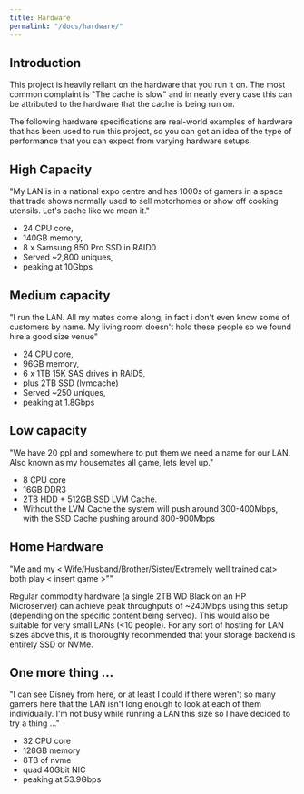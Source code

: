 ```yaml
---
title: Hardware
permalink: "/docs/hardware/"
---
```


## Introduction

This project is heavily reliant on the hardware that you run it on.  The most
common complaint is "The cache is slow" and in nearly every case this can be
attributed to the hardware that the cache is being run on.

The following hardware specifications are real-world examples of hardware that
has been used to run this project, so you can get an idea of the type of
performance that you can expect from varying hardware setups.

## High Capacity

"My LAN is in a national expo centre and has 1000s of gamers in a space that trade shows normally used to sell motorhomes or show off cooking utensils. Let's cache like we mean it."

* 24 CPU core, 
* 140GB memory, 
* 8 x Samsung 850 Pro SSD in RAID0
* Served ~2,800 uniques, 
* peaking at 10Gbps

## Medium capacity

"I run the LAN. All my mates come along, in fact i don't even know some of customers by name. My living room doesn't hold these people so we found hire a good size venue"
* 24 CPU core, 
* 96GB memory, 
* 6 x 1TB 15K SAS drives in RAID5, 
* plus 2TB SSD (lvmcache)
* Served ~250 uniques, 
* peaking at 1.8Gbps

## Low capacity

"We have 20 ppl and somewhere to put them we need a name for our LAN. Also known as my housemates all game, lets level up."

* 8 CPU core
* 16GB DDR3
* 2TB HDD + 512GB SSD LVM Cache.
* Without the LVM Cache the system will push around 300-400Mbps, with the SSD Cache pushing around 800-900Mbps

## Home Hardware

"Me and my < Wife/Husband/Brother/Sister/Extremely well trained cat> both play < insert game >""

Regular commodity hardware (a single 2TB WD Black on an HP Microserver) can achieve peak throughputs of ~240Mbps using this setup (depending on the specific content being served).  This would also be suitable for very small LANs (<10 people).  For any sort of hosting for LAN sizes above this, it is thoroughly recommended that your storage backend is entirely SSD or NVMe.


## One more thing ...

"I can see Disney from here, or at least I could if there weren't so many gamers here that the LAN isn't long enough to look at each of them individually. I'm not busy while running a LAN this size so I have decided to try a thing ..."

* 32 CPU core
* 128GB memory
* 8TB of nvme
* quad 40Gbit NIC
* peaking at 53.9Gbps
